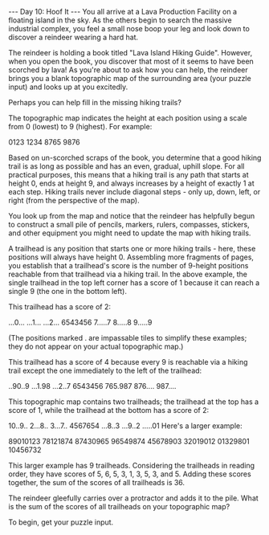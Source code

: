 --- Day 10: Hoof It --- 
You all arrive at a Lava Production
Facility on a floating island in the sky. As the others
begin to search the massive industrial complex, you feel a
small nose boop your leg and look down to discover a
reindeer wearing a hard hat.

The reindeer is holding a book titled "Lava Island Hiking
Guide". However, when you open the book, you discover that
most of it seems to have been scorched by lava! As you're
about to ask how you can help, the reindeer brings you a
blank topographic map of the surrounding area (your puzzle
input) and looks up at you excitedly.

Perhaps you can help fill in the missing hiking trails?

The topographic map indicates the height at each position
using a scale from 0 (lowest) to 9 (highest). For example:

0123 
1234 
8765 
9876 

Based on un-scorched scraps of the book,
you determine that a good hiking trail is as long as
possible and has an even, gradual, uphill slope. For all
practical purposes, this means that a hiking trail is any
path that starts at height 0, ends at height 9, and always
increases by a height of exactly 1 at each step. Hiking
trails never include diagonal steps - only up, down, left,
or right (from the perspective of the map).

You look up from the map and notice that the reindeer has
helpfully begun to construct a small pile of pencils,
markers, rulers, compasses, stickers, and other equipment
you might need to update the map with hiking trails.

A trailhead is any position that starts one or more hiking
trails - here, these positions will always have height 0.
Assembling more fragments of pages, you establish that a
trailhead's score is the number of 9-height positions
reachable from that trailhead via a hiking trail. In the
above example, the single trailhead in the top left corner
has a score of 1 because it can reach a single 9 (the one in
the bottom left).

This trailhead has a score of 2:

...0... 
...1... 
...2... 
6543456 
7.....7 
8.....8 
9.....9 

(The positions marked . are impassable tiles to simplify
these examples; they do not appear on your actual
topographic map.)

This trailhead has a score of 4 because every 9 is reachable
via a hiking trail except the one immediately to the left of
the trailhead:

..90..9 
...1.98 
...2..7 
6543456 
765.987 
876.... 
987.... 

This topographic map contains two trailheads; the trailhead
at the top has a score of 1, while the trailhead at the
bottom has a score of 2:

10..9.. 
2...8.. 
3...7.. 
4567654 
...8..3 
...9..2 
.....01
Here's a larger example:

89010123 
78121874 
87430965 
96549874 
45678903 
32019012
01329801 
10456732 

This larger example has 9 trailheads. Considering the
trailheads in reading order, they have scores of 5, 6, 5, 3,
1, 3, 5, 3, and 5. Adding these scores together, the sum of
the scores of all trailheads is 36.

The reindeer gleefully carries over a protractor and adds it
to the pile. What is the sum of the scores of all trailheads
on your topographic map?

To begin, get your puzzle input.


